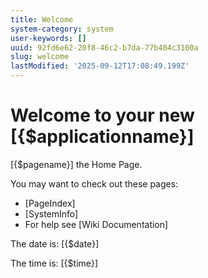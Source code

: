 ```yaml
---
title: Welcome
system-category: system
user-keywords: []
uuid: 92fd6e62-20f8-46c2-b7da-77b404c3100a
slug: welcome
lastModified: '2025-09-12T17:08:49.199Z'
---
```

# Welcome to your new [{$applicationname}]

[{$pagename}] the Home Page.

You may want to check out these pages:
* [PageIndex]
* [SystemInfo]
* For help see [Wiki Documentation]

The date is: [{$date}]

The time is: [{$time}]

